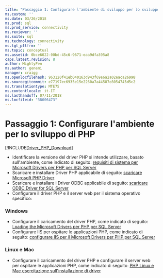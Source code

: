 ```yaml
---
title: "Passaggio 1: Configurare l'ambiente di sviluppo per lo sviluppo di PHP | Microsoft Docs"
ms.custom: ''
ms.date: 03/26/2018
ms.prod: sql
ms.prod_service: connectivity
ms.reviewer: ''
ms.suite: sql
ms.technology: connectivity
ms.tgt_pltfrm: ''
ms.topic: conceptual
ms.assetid: 0bce6022-00bd-45c6-9671-eaa9dfa395a8
caps.latest.revision: 8
author: MightyPen
ms.author: genemi
manager: craigg
ms.openlocfilehash: 963120f41eb040163d943f69e6a2a02eaca26998
ms.sourcegitcommit: e77197ec6935e15e2260a7a44587e8054745d5c2
ms.translationtype: MTE75
ms.contentlocale: it-IT
ms.lasthandoff: 07/11/2018
ms.locfileid: "38006473"
---
```

# <a name="step-1-configure-environment-for-php-development"></a>Passaggio 1: Configurare l'ambiente per lo sviluppo di PHP
[!INCLUDE[Driver_PHP_Download](../../includes/driver_php_download.md)]




* Identificare la versione del driver PHP si intende utilizzare, basato sull'ambiente, come indicato di seguito: [requisiti di sistema per Microsoft Drivers per PHP per SQL Server](../../connect/php/system-requirements-for-the-php-sql-driver.md)
* Scaricare e installare Driver PHP applicabile di seguito: [scaricare Microsoft PHP Driver](https://www.microsoft.com/download/details.aspx?id=20098)  
* Scaricare e installare i Driver ODBC applicabile di seguito: [scaricare ODBC Driver for SQL Server](../../connect/odbc/download-odbc-driver-for-sql-server.md)  
* Configurare il driver PHP e il server web per il sistema operativo specifico:

### <a name="windows"></a>Windows  
  

* Configurare il caricamento del driver PHP, come indicato di seguito: [Loading the Microsoft Drivers per PHP per SQL Server](../../connect/php/loading-the-php-sql-driver.md) 
* Configurare IIS per ospitare le applicazioni PHP, come indicato di seguito: [configurare IIS per il Microsoft Drivers per PHP per SQL Server](../../connect/php/configuring-iis-for-php-sql-driver.md)

### <a name="linux-and-mac"></a>Linux e Mac


*   Configurare il caricamento del driver PHP e configurare il server web per ospitare le applicazioni PHP, come indicato di seguito: [PHP Linux e Mac esercitazione sull'installazione di driver](../../connect/php/installation-tutorial-linux-mac.md)
